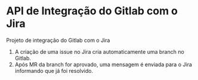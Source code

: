 # API de Integração do Gitlab com o Jira

Projeto de integração do Gitlab com o Jira

1. A criação de uma issue no Jira cria automaticamente uma branch no Gitlab.
2. Após MR da branch for aprovado, uma mensagem é enviada para o Jira informando que já foi resolvido.